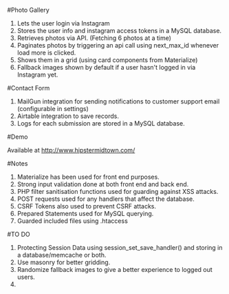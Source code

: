 #Photo Gallery

1. Lets the user login via Instagram
2. Stores the user info and instagram access tokens in a MySQL database.
3. Retrieves photos via API. (Fetching 6 photos at a time)
4. Paginates photos by triggering an api call using next_max_id whenever load more is clicked.
5. Shows them in a grid (using card components from Materialize)
6. Fallback images shown by default if a user hasn't logged in via Instagram yet.


#Contact Form

1. MailGun integration for sending notifications to customer support email (configurable in settings)
2. Airtable integration to save records.
3. Logs for each submission are stored in a MySQL database.

#Demo

Available at http://www.hipstermidtown.com/

#Notes

1. Materialize has been used for front end purposes.
2. Strong input validation done at both front end and back end.
3. PHP filter sanitisation functions used for guarding against XSS attacks.
4. POST requests used for any handlers that affect the database.
5. CSRF Tokens also used to prevent CSRF attacks.
6. Prepared Statements used for MySQL querying.
7. Guarded included files using .htaccess

#TO DO

1. Protecting Session Data using session_set_save_handler() and storing in a database/memcache or both.
2. Use masonry for better gridding.
3. Randomize fallback images to give a better experience to logged out users.
4. 





